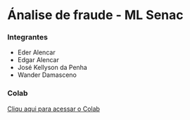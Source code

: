 # Ánalise de fraude - ML Senac

### Integrantes
- Eder Alencar
- Edgar Alencar
- José Kellyson da Penha
- Wander Damasceno

### Colab
[Cliqu aqui para acessar o Colab](https://colab.research.google.com/drive/1pf5RLhBuIw4ztEucmtOWzwV2_wJwttR2#scrollTo=Jr46iR1tLXAx)

